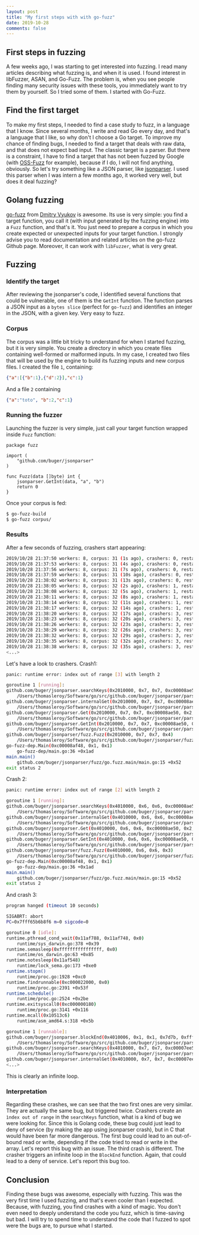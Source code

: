 ```yaml
---
layout: post
title: "My first steps with with go-fuzz"
date: 2019-10-28
comments: false
---
```


## First steps in fuzzing

A few weeks ago, I was starting to get interested into fuzzing. I read many articles describing what fuzzing is, and 
when it is used. I found interest in libFuzzer, ASAN, and Go-Fuzz. The problem is, when you see people finding many
security issues with these tools, you immediately want to try them by yourself. So I tried some of them. I started with Go-Fuzz.

## Find the first target

To make my first steps, I needed to find a case study to fuzz, in a language that I know. Since several months, 
I write and read Go every day, and that's a language that I like, so why don't I choose a Go target.
To improve my chance of finding bugs, I needed to find a target that deals with raw data, and that does not expect bad
input. The classic target is a parser. But there is a constraint, I have to find a target that has not been 
fuzzed by Google (with [OSS-Fuzz](https://github.com/google/oss-fuzz) for example), because if I do, I will not find 
anything, obviously. So let's try something like a JSON parser, like [jsonparser](https://github.com/buger/jsonparser). 
I used this parser when I was intern a few months ago, it worked very well, but does it deal fuzzing?

## Golang fuzzing

[go-fuzz](https://github.com/dvyukov/go-fuzz) from [Dmitry Vyukov](https://twitter.com/dvyukov?lang=fr) is awesome. 
Its use is very simple: you find a target function, you call it (with input generated by the fuzzing engine) 
into a `Fuzz` function, and that's it. You just need to prepare a corpus in which you create expected or unexpected 
inputs for your target function. I strongly advise you to read documentation and related articles on the go-fuzz Github page. 
Moreover, it can work with `libFuzzer`, what is very great.

## Fuzzing

### Identify the target

After reviewing the jsonparser's code, I identified several functions that could be vulnerable, one of them is the `GetInt` 
function. The function parses a JSON input as a `bytes slice` (perfect for `go-fuzz`) and identifies an integer in the JSON,
with a given key. Very easy to fuzz.

### Corpus

The corpus was a little bit tricky to understand for when I started fuzzing, but it is very simple. You create a 
directory in which you create files containing well-formed or malformed inputs. In my case, I created two files that 
will be used by the engine to build its fuzzing inputs and new corpus files.
I created the file `1`, containing:

```json
{"a":[{"b":1},{"d":2}],"c":1}
```

And a file `2` containing

```json
{"a":"toto", "b":2,"c":1}
```

### Running the fuzzer

Launching the fuzzer is very simple, just call your target function wrapped inside `Fuzz` function:

```golang
package fuzz

import (
    "github.com/buger/jsonparser"
)

func Fuzz(data []byte) int {
    jsonparser.GetInt(data, "a", "b")
    return 0
}
```

Once your corpus is fed:

```bash
$ go-fuzz-build
$ go-fuzz corpus/
```

### Results

After a few seconds of fuzzing, crashers start appearing:

``` bash
2019/10/28 21:37:50 workers: 8, corpus: 31 (1s ago), crashers: 0, restarts: 1/0, execs: 0 (0/sec), cover: 0, uptime: 3s
2019/10/28 21:37:53 workers: 8, corpus: 31 (4s ago), crashers: 0, restarts: 1/0, execs: 0 (0/sec), cover: 76, uptime: 6s
2019/10/28 21:37:56 workers: 8, corpus: 31 (7s ago), crashers: 0, restarts: 1/0, execs: 0 (0/sec), cover: 76, uptime: 9s
2019/10/28 21:37:59 workers: 8, corpus: 31 (10s ago), crashers: 0, restarts: 1/0, execs: 0 (0/sec), cover: 76, uptime: 12s
2019/10/28 21:38:02 workers: 8, corpus: 31 (13s ago), crashers: 0, restarts: 1/906, execs: 3627 (242/sec), cover: 76, uptime: 15s
2019/10/28 21:38:05 workers: 8, corpus: 32 (2s ago), crashers: 1, restarts: 1/906, execs: 3627 (201/sec), cover: 76, uptime: 18s
2019/10/28 21:38:08 workers: 8, corpus: 32 (5s ago), crashers: 1, restarts: 1/1303, execs: 19549 (931/sec), cover: 77, uptime: 21s
2019/10/28 21:38:11 workers: 8, corpus: 32 (8s ago), crashers: 1, restarts: 1/1221, execs: 19550 (814/sec), cover: 77, uptime: 24s
2019/10/28 21:38:14 workers: 8, corpus: 32 (11s ago), crashers: 1, restarts: 1/1221, execs: 19550 (724/sec), cover: 77, uptime: 27s
2019/10/28 21:38:17 workers: 8, corpus: 32 (14s ago), crashers: 1, restarts: 1/1086, execs: 19552 (652/sec), cover: 77, uptime: 30s
2019/10/28 21:38:20 workers: 8, corpus: 32 (17s ago), crashers: 3, restarts: 1/1086, execs: 19552 (592/sec), cover: 77, uptime: 33s
2019/10/28 21:38:23 workers: 8, corpus: 32 (20s ago), crashers: 3, restarts: 1/1598, execs: 47959 (1332/sec), cover: 77, uptime: 36s
2019/10/28 21:38:26 workers: 8, corpus: 32 (23s ago), crashers: 3, restarts: 1/1547, execs: 47960 (1230/sec), cover: 77, uptime: 39s
2019/10/28 21:38:29 workers: 8, corpus: 32 (26s ago), crashers: 3, restarts: 1/1547, execs: 47960 (1142/sec), cover: 77, uptime: 42s
2019/10/28 21:38:32 workers: 8, corpus: 32 (29s ago), crashers: 3, restarts: 1/1453, execs: 47964 (1066/sec), cover: 77, uptime: 45s
2019/10/28 21:38:35 workers: 8, corpus: 32 (32s ago), crashers: 3, restarts: 1/1453, execs: 47964 (999/sec), cover: 77, uptime: 48s
2019/10/28 21:38:38 workers: 8, corpus: 32 (35s ago), crashers: 3, restarts: 1/988, execs: 63259 (1240/sec), cover: 77, uptime: 51s
<...>
```

Let's have a look to crashers.
Crash1:

```  bash
panic: runtime error: index out of range [3] with length 2

goroutine 1 [running]:
github.com/buger/jsonparser.searchKeys(0x2010000, 0x7, 0x7, 0xc00008ae50, 0x2, 0x2, 0x1202008)
    /Users/thomasleroy/Software/go/src/github.com/buger/jsonparser/parser.go:264 +0xef5
github.com/buger/jsonparser.internalGet(0x2010000, 0x7, 0x7, 0xc00008ae50, 0x2, 0x2, 0x300000002, 0xc000000180, 0xc00008ad70, 0x1032180, ...)
    /Users/thomasleroy/Software/go/src/github.com/buger/jsonparser/parser.go:876 +0x3b5
github.com/buger/jsonparser.Get(0x2010000, 0x7, 0x7, 0xc00008ae50, 0x2, 0x2, 0x1052ce2, 0x10444ec, 0x1054d20, 0xc00008ae08, ...)
    /Users/thomasleroy/Software/go/src/github.com/buger/jsonparser/parser.go:870 +0x8b
github.com/buger/jsonparser.GetInt(0x2010000, 0x7, 0x7, 0xc00008ae50, 0x2, 0x2, 0x3a23685800000000, 0x5db751b9, 0xc00008ae70)
    /Users/thomasleroy/Software/go/src/github.com/buger/jsonparser/parser.go:1140 +0x8b
github.com/buger/jsonparser/fuzz.Fuzz(0x2010000, 0x7, 0x7, 0x4)
    /Users/thomasleroy/Software/go/src/github.com/buger/jsonparser/fuzz/fuzz.go:8 +0x95
go-fuzz-dep.Main(0xc00008af48, 0x1, 0x1)
    go-fuzz-dep/main.go:36 +0x1ad
main.main()
    github.com/buger/jsonparser/fuzz/go.fuzz.main/main.go:15 +0x52
exit status 2
```

Crash 2:

``` bash
panic: runtime error: index out of range [2] with length 2

goroutine 1 [running]:
github.com/buger/jsonparser.searchKeys(0x4010000, 0x6, 0x6, 0xc00008ae50, 0x2, 0x2, 0xffffffffffffffff)
    /Users/thomasleroy/Software/go/src/github.com/buger/jsonparser/parser.go:264 +0xef5
github.com/buger/jsonparser.internalGet(0x4010000, 0x6, 0x6, 0xc00008ae50, 0x2, 0x2, 0x300000002, 0xc000000180, 0xc00008ad70, 0x1032180, ...)
    /Users/thomasleroy/Software/go/src/github.com/buger/jsonparser/parser.go:876 +0x3b5
github.com/buger/jsonparser.Get(0x4010000, 0x6, 0x6, 0xc00008ae50, 0x2, 0x2, 0x1052ce2, 0x10444ec, 0x1054d20, 0xc00008ae08, ...)
    /Users/thomasleroy/Software/go/src/github.com/buger/jsonparser/parser.go:870 +0x8b
github.com/buger/jsonparser.GetInt(0x4010000, 0x6, 0x6, 0xc00008ae50, 0x2, 0x2, 0x19f505000000000, 0x5db751ba, 0xc00008ae70)
    /Users/thomasleroy/Software/go/src/github.com/buger/jsonparser/parser.go:1140 +0x8b
github.com/buger/jsonparser/fuzz.Fuzz(0x4010000, 0x6, 0x6, 0x3)
    /Users/thomasleroy/Software/go/src/github.com/buger/jsonparser/fuzz/fuzz.go:8 +0x95
go-fuzz-dep.Main(0xc00008af48, 0x1, 0x1)
    go-fuzz-dep/main.go:36 +0x1ad
main.main()
    github.com/buger/jsonparser/fuzz/go.fuzz.main/main.go:15 +0x52
exit status 2
```

And crash 3:

``` bash
program hanged (timeout 10 seconds)

SIGABRT: abort
PC=0x7fff65b6b8f6 m=0 sigcode=0

goroutine 0 [idle]:
runtime.pthread_cond_wait(0x11af788, 0x11af748, 0x0)
    runtime/sys_darwin.go:378 +0x39
runtime.semasleep(0xffffffffffffffff, 0x0)
    runtime/os_darwin.go:63 +0x85
runtime.notesleep(0x11af548)
    runtime/lock_sema.go:173 +0xe0
runtime.stopm()
    runtime/proc.go:1928 +0xc0
runtime.findrunnable(0xc000022000, 0x0)
    runtime/proc.go:2391 +0x53f
runtime.schedule()
    runtime/proc.go:2524 +0x2be
runtime.exitsyscall0(0xc000000180)
    runtime/proc.go:3141 +0x116
runtime.mcall(0x10513c6)
    runtime/asm_amd64.s:318 +0x5b

goroutine 1 [runnable]:
github.com/buger/jsonparser.blockEnd(0x4010006, 0x1, 0x1, 0x7d7b, 0xffffffffffffffff)
    /Users/thomasleroy/Software/go/src/github.com/buger/jsonparser/parser.go:182 +0x294
github.com/buger/jsonparser.searchKeys(0x4010000, 0x7, 0x7, 0xc00007ee50, 0x2, 0x2, 0xffffffffffffffff)
    /Users/thomasleroy/Software/go/src/github.com/buger/jsonparser/parser.go:286 +0xd91
github.com/buger/jsonparser.internalGet(0x4010000, 0x7, 0x7, 0xc00007ee50, 0x2, 0x2, 0xc000022000, 0xc000000180, 0xc00007ed70, 0x1032180, ...)
<...>
```

This is clearly an infinite loop.

### Interpretation

Regarding these crashes, we can see that the two first ones are very similar. They are actually the same bug, but triggered
 twice. Crashers create an `ìndex out of range` in the `searchKeys` function, what is a kind of bug we were looking for. 
 Since this is Golang code, these bug could just lead to deny of service (by making the app using jsonparser crash), 
 but in C that would have been far more dangerous. The first bug could lead to an out-of-bound read or write, depending if the code tried to read or write in the array. 
 Let's report this bug with an issue. 
The third crash is different. The crasher triggers an infinite loop in the `BlockEnd` function. Again, that could lead to
a deny of service. Let's report this bug too.

## Conclusion

Finding these bugs was awesome, especially with fuzzing. This was the very first time I used fuzzing, and that's even cooler 
than I expected. Because, with fuzzing, you find crashes with a kind of magic. You don't even need to deeply understand 
the code you fuzz, which is time-saving but bad. I will try to spend time to understand the code that I fuzzed to spot 
were the bugs are, to pursue what I started. 
